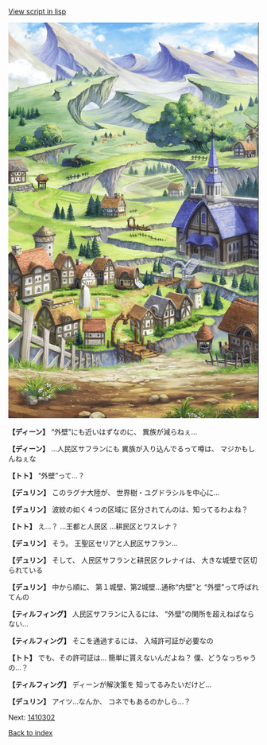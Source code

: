 [View script in lisp](../scripts/1410102.txt)

![004_outland.png](../images/backgrounds/004_outland.png)

**【ディーン】**
“外壁”にも近いはずなのに、
異族が減らねぇ…

**【ディーン】**
…人民区サフランにも
異族が入り込んでるって噂は、
マジかもしんねぇな

**【トト】**
“外壁”って…？

**【デュリン】**
このラグナ大陸が、
世界樹・ユグドラシルを中心に…

**【デュリン】**
波紋の如く４つの区域に
区分されてんのは、知ってるわよね？

**【トト】**
え…？
…王都と人民区
…耕民区とワスレナ？

**【デュリン】**
そう。
王聖区セリアと人民区サフラン…

**【デュリン】**
そして、
人民区サフランと耕民区クレナイは、
大きな城壁で区切られている

**【デュリン】**
中から順に、
第１城壁、第2城壁…通称“内壁”と
“外壁”って呼ばれてんの

**【ティルフィング】**
人民区サフランに入るには、
“外壁”の関所を超えねばならない…

**【ティルフィング】**
そこを通過するには、
入域許可証が必要なの

**【トト】**
でも、その許可証は…
簡単に貰えないんだよね？
僕、どうなっちゃうの…？

**【ティルフィング】**
ディーンが解決策を
知ってるみたいだけど…

**【デュリン】**
アイツ…なんか、
コネでもあるのかしら…？

Next: [1410302](1410302.md)

[Back to index](index.md)
